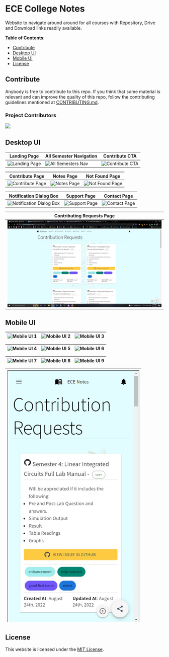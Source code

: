 # ECE College Notes

Website to navigate around around for all courses with Repository, Drive and Download links readily available.

**Table of Contents**:

- [Contribute](#contribute)
- [Desktop UI](#desktop-ui)
- [Mobile UI](#mobile-ui)
- [License](#license)

## Contribute

Anybody is free to contribute to this repo. If you think that some material is relevant and can improve the quality of this repo, follow the contributing guidelines mentioned at [CONTRIBUTING.md](./CONTRIBUTING.md).

### Project Contributors

<a href="https://github.com/kunalkeshan/SRMIST-B.Tech-ECE-Notes-2022-24/graphs/contributors">
  <img src="https://contrib.rocks/image?repo=kunalkeshan/SRMIST-B.Tech-ECE-Notes-2022-24" />
</a>

## Desktop UI

| Landing Page | All Semester Navigation | Contribute CTA |
| --- | --- | --- |
| ![Landing Page](./assets/ui/landing.jpg) | ![All Semesters Nav](./assets/ui/semester-navigation.jpg) | ![Contribute CTA](./assets/ui/home-contribute.jpg) |

| Contribute Page | Notes Page | Not Found Page |
| --- | --- | --- |
| ![Contribute Page](./assets/ui/contribution-page.jpg) | ![Notes Page](./assets/ui/notes-page.jpg) | ![Not Found Page](./assets/ui/not-found-page.jpg) |

| Notification Dialog Box | Support Page | Contact Page |
| --- | --- | --- |
| ![Notification Dialog Box](./assets/ui/notification-dialog.jpg) | ![Support Page](./assets/ui/support-page.jpg) | ![Contact Page](./assets/ui/contact-page.jpg) |

| Contributing Requests Page |
| --- |
| ![Contributing Requests Page](./assets/ui/contributing-requests-page.jpg) | 

## Mobile UI

| ![Mobile UI 1](./assets/ui/m1.jpg) | ![Mobile UI 2](./assets/ui/m2.jpg) | ![Mobile UI 3](./assets/ui/m3.jpg) |
| --- | --- | --- |

| ![Mobile UI 4](./assets/ui/m4.jpg) | ![Mobile UI 5](./assets/ui/m5.jpg) | ![Mobile UI 6](./assets/ui/m6.jpg) |
| --- | --- | --- |

| ![Mobile UI 7](./assets/ui/m7.jpg) | ![Mobile UI 8](./assets/ui/m8.jpg) | ![Mobile UI 9](./assets/ui/m9.jpg) |
| --- | --- | --- |

| ![Mobile UI 10](./assets/ui/m10.jpg) |
| --- |

## License

This website is licensed under the [MIT License](./LICENSE).
